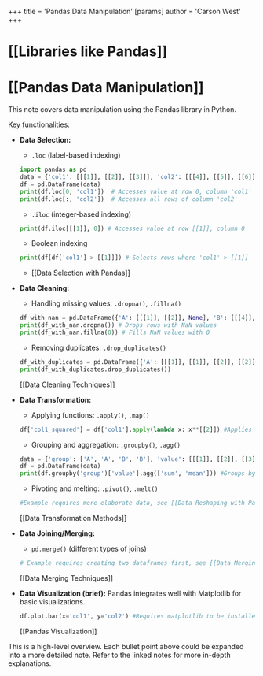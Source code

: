 +++
 title = 'Pandas Data Manipulation'
[params]
	author = 'Carson West'
+++
# [[Libraries like Pandas]]
# [[Pandas Data Manipulation]] 
This note covers data manipulation using the Pandas library in Python.

Key functionalities:

* **Data Selection:**
    * `.loc` (label-based indexing)
    ```python
    import pandas as pd
    data = {'col1': [[[1]], [[2]], [[3]]], 'col2': [[[4]], [[5]], [[6]]]}
    df = pd.DataFrame(data)
    print(df.loc[0, 'col1'])  # Accesses value at row 0, column 'col1'
    print(df.loc[:, 'col2'])  # Accesses all rows of column 'col2'
    ```
    * `.iloc` (integer-based indexing)
    ```python
    print(df.iloc[[[1]], 0]) # Accesses value at row [[1]], column 0
    ```
    * Boolean indexing
    ```python
    print(df[df['col1'] > [[1]]]) # Selects rows where 'col1' > [[1]]
    ```
    * [[Data Selection with Pandas]]


* **Data Cleaning:**
    * Handling missing values: `.dropna()`, `.fillna()`
    ```python
    df_with_nan = pd.DataFrame({'A': [[[1]], [[2]], None], 'B': [[[4]], None, [[6]]]})
    print(df_with_nan.dropna()) # Drops rows with NaN values
    print(df_with_nan.fillna(0)) # Fills NaN values with 0
    ```
    * Removing duplicates: `.drop_duplicates()`
    ```python
    df_with_duplicates = pd.DataFrame({'A': [[[1]], [[1]], [[2]], [[2]]], 'B': [[[4]], [[4]], [[5]], [[5]]]})
    print(df_with_duplicates.drop_duplicates())
    ```
    [[Data Cleaning Techniques]]


* **Data Transformation:**
    * Applying functions: `.apply()`, `.map()`
    ```python
    df['col1_squared'] = df['col1'].apply(lambda x: x**[[2]]) #Applies a lambda function
    ```
    * Grouping and aggregation: `.groupby()`, `.agg()`
    ```python
    data = {'group': ['A', 'A', 'B', 'B'], 'value': [[[1]], [[2]], [[3]], [[4]]]}
    df = pd.DataFrame(data)
    print(df.groupby('group')['value'].agg(['sum', 'mean'])) #Groups by 'group' and calculates sum and mean of 'value'
    ```
    * Pivoting and melting: `.pivot()`, `.melt()`
    ```python
    #Example requires more elaborate data, see [[Data Reshaping with Pandas]]
    ```
    [[Data Transformation Methods]]


* **Data Joining/Merging:**
    * `pd.merge()` (different types of joins)
    ```python
    # Example requires creating two dataframes first, see [[Data Merging Techniques]]
    ```
    [[Data Merging Techniques]]


* **Data Visualization (brief):**
    Pandas integrates well with Matplotlib for basic visualizations.
    ```python
    df.plot.bar(x='col1', y='col2') #Requires matplotlib to be installed
    ```
    [[Pandas Visualization]]

This is a high-level overview. Each bullet point above could be expanded into a more detailed note.  Refer to the linked notes for more in-depth explanations.
